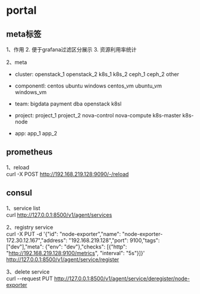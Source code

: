 # portal

## meta标签
1、作用
2. 便于grafana过滤区分展示
3. 资源利用率统计

2、meta
* cluster: openstack_1 openstack_2 k8s_1 k8s_2 ceph_1 ceph_2 other

* componentl: centos ubuntu windows centos_vm ubuntu_vm windows_vm

* team: bigdata payment dba openstack k8sl

* project: project_1 project_2 nova-control nova-compute k8s-master k8s-node

* app: app_1 app_2

## prometheus
1、reload  
curl -X POST http://192.168.219.128:9090/-/reload

## consul
1、service list  
curl http://127.0.0.1:8500/v1/agent/services

2、registry service  
curl -X PUT -d '{"id": "node-exporter","name": "node-exporter-172.30.12.167","address": "192.168.219.128","port": 9100,"tags": ["dev"],"meta": {"env": "dev"},"checks": [{"http": "http://192.168.219.128:9100/metrics", "interval": "5s"}]}'  http://127.0.0.1:8500/v1/agent/service/register

3、delete service  
curl --request PUT http://127.0.0.1:8500/v1/agent/service/deregister/node-exporter

